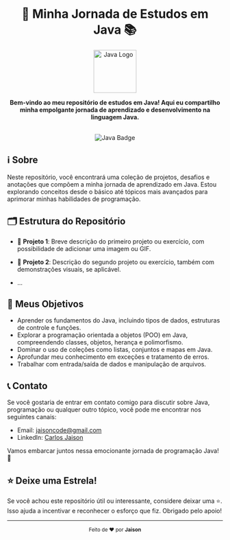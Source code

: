 <h1 align="center">🚀 Minha Jornada de Estudos em Java 📚</h1>

<p align="center">
  <img src="https://static.vecteezy.com/system/resources/previews/022/101/050/original/java-logo-transparent-free-png.png" alt="Java Logo" width="100">
</p>

<div align="center">
  <strong>Bem-vindo ao meu repositório de estudos em Java! Aqui eu compartilho minha empolgante jornada de aprendizado e desenvolvimento na linguagem Java.</strong>
</div>

<br>

<p align="center">
  <img src="https://img.shields.io/badge/Java-%23007396.svg?style=flat&logo=java&logoColor=white" alt="Java Badge">
</p>

## ℹ️ Sobre

Neste repositório, você encontrará uma coleção de projetos, desafios e anotações que compõem a minha jornada de aprendizado em Java. Estou explorando conceitos desde o básico até tópicos mais avançados para aprimorar minhas habilidades de programação.

## 🗂️ Estrutura do Repositório

- 📁 **Projeto 1**: Breve descrição do primeiro projeto ou exercício, com possibilidade de adicionar uma imagem ou GIF.

- 📁 **Projeto 2**: Descrição do segundo projeto ou exercício, também com demonstrações visuais, se aplicável.

- ...

## 🎯 Meus Objetivos

- Aprender os fundamentos do Java, incluindo tipos de dados, estruturas de controle e funções.
- Explorar a programação orientada a objetos (POO) em Java, compreendendo classes, objetos, herança e polimorfismo.
- Dominar o uso de coleções como listas, conjuntos e mapas em Java.
- Aprofundar meu conhecimento em exceções e tratamento de erros.
- Trabalhar com entrada/saída de dados e manipulação de arquivos.

## 📞 Contato

Se você gostaria de entrar em contato comigo para discutir sobre Java, programação ou qualquer outro tópico, você pode me encontrar nos seguintes canais:

- Email: jaisoncode@gmail.com
- LinkedIn: [Carlos Jaison](https://www.linkedin.com/in/jaisoncode/)

Vamos embarcar juntos nessa emocionante jornada de programação Java! 🚀

## ⭐ Deixe uma Estrela!

Se você achou este repositório útil ou interessante, considere deixar uma ⭐. Isso ajuda a incentivar e reconhecer o esforço que fiz. Obrigado pelo apoio!

---

<p align="center">
  <sub>Feito de ❤️ por <strong>Jaison</strong></sub>
</p>

